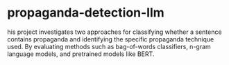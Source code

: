 # propaganda-detection-llm
his project investigates two approaches for classifying whether a sentence contains propaganda and identifying the specific propaganda technique used. By evaluating methods such as bag-of-words classifiers, n-gram language models, and pretrained models like BERT.
